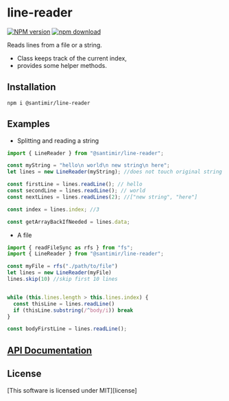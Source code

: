 # line-reader
[![NPM version][npm-image]][npm-url]
[![npm download][download-image]][download-url]

Reads lines from a file or a string.

* Class keeps track of the current index, 
* provides some helper methods.

## Installation

```
npm i @santimir/line-reader
```

## Examples

* Splitting and reading a string

```javascript
import { LineReader } from "@santimir/line-reader";

const myString = "hello\n world\n new string\n here";
let lines = new LineReader(myString); //does not touch original string

const firstLine = lines.readLine(); // hello
const secondLine = lines.readLine(); // world
const nextLines = lines.readLines(2); //["new string", "here"]

const index = lines.index; //3

const getArrayBackIfNeeded = lines.data;
```

* A file

```javascript
import { readFileSync as rfs } from "fs";
import { LineReader } from "@santimir/line-reader";

const myFile = rfs("./path/to/file")
let lines = new LineReader(myFile)
lines.skip(10) //skip first 10 lines


while (this.lines.length > this.lines.index) {
  const thisLine = lines.readLine()
  if (thisLine.substring(/^body/i)) break
}

const bodyFirstLine = lines.readLine();
```

## [API Documentation][docs]

## License
[This software is licensed under MIT][license]

[npm-image]: https://img.shields.io/npm/v/@santimir/line-reader.svg
[npm-url]: https://www.npmjs.com/package/@santimir/line-reader
[download-image]: https://img.shields.io/npm/dm/@santimir/line-reader.svg
[download-url]: https://www.npmjs.com/package/@santimir/line-reader
[licence]: https://www.npmjs.com/package/@santimir/line-reader/LICENSE
[docs]: https://santimirandarp.github.io/line-reader/
